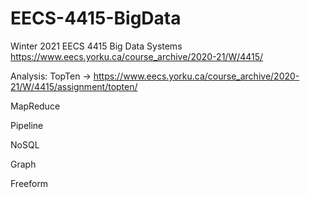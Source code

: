 # EECS-4415-BigData
Winter 2021 EECS 4415 Big Data Systems https://www.eecs.yorku.ca/course_archive/2020-21/W/4415/ 

Analysis: TopTen -> https://www.eecs.yorku.ca/course_archive/2020-21/W/4415/assignment/topten/

MapReduce

Pipeline

NoSQL

Graph

Freeform